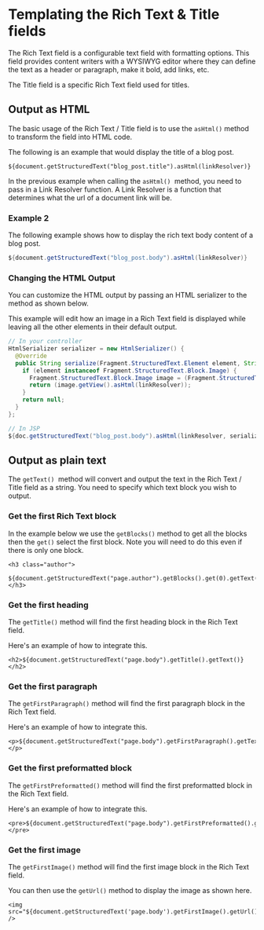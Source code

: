 # Templating the Rich Text & Title fields

The Rich Text field is a configurable text field with formatting options. This field provides content writers with a WYSIWYG editor where they can define the text as a header or paragraph, make it bold, add links, etc.

The Title field is a specific Rich Text field used for titles.

## Output as HTML

The basic usage of the Rich Text / Title field is to use the `asHtml()` method to transform the field into HTML code.

The following is an example that would display the title of a blog post.

```
${document.getStructuredText("blog_post.title").asHtml(linkResolver)}
```

In the previous example when calling the `asHtml()`  method, you need to pass in a Link Resolver function. A Link Resolver is a function that determines what the url of a document link will be.

### Example 2

The following example shows how to display the rich text body content of a blog post.

```java
${document.getStructuredText("blog_post.body").asHtml(linkResolver)}
```

### Changing the HTML Output

You can customize the HTML output by passing an HTML serializer to the method as shown below.

This example will edit how an image in a Rich Text field is displayed while leaving all the other elements in their default output.

```java
// In your controller
HtmlSerializer serializer = new HtmlSerializer() {
  @Override
  public String serialize(Fragment.StructuredText.Element element, String content) {
    if (element instanceof Fragment.StructuredText.Block.Image) {
      Fragment.StructuredText.Block.Image image = (Fragment.StructuredText.Block.Image)element;
      return (image.getView().asHtml(linkResolver));
    }
    return null;
  }
};

// In JSP
${doc.getStructuredText("blog_post.body").asHtml(linkResolver, serializer)}
```

## Output as plain text

The `getText()`  method will convert and output the text in the Rich Text / Title field as a string. You need to specify which text block you wish to output.

### Get the first Rich Text block

In the example below we use the `getBlocks()` method to get all the blocks then the `get()` select the first block. Note you will need to do this even if there is only one block.

```
<h3 class="author">
  ${document.getStructuredText("page.author").getBlocks().get(0).getText()}
</h3>
```

### Get the first heading

The `getTitle()` method will find the first heading block in the Rich Text field.

Here's an example of how to integrate this.

```
<h2>${document.getStructuredText("page.body").getTitle().getText()}</h2>
```

### Get the first paragraph

The `getFirstParagraph()` method will find the first paragraph block in the Rich Text field.

Here's an example of how to integrate this.

```
<p>${document.getStructuredText("page.body").getFirstParagraph().getText()}</p>
```

### Get the first preformatted block

The `getFirstPreformatted()` method will find the first preformatted block in the Rich Text field.

Here's an example of how to integrate this.

```
<pre>${document.getStructuredText("page.body").getFirstPreformatted().getText()}</pre>
```

### Get the first image

The `getFirstImage()` method will find the first image block in the Rich Text field.

You can then use the `getUrl()` method to display the image as shown here.

```
<img src="${document.getStructuredText('page.body').getFirstImage().getUrl()}" />
```
